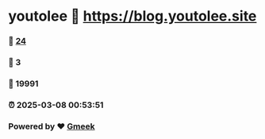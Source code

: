 # youtolee :link: https://blog.youtolee.site 
### :page_facing_up: [24](https://blog.youtolee.site/tag.html) 
### :speech_balloon: 3 
### :hibiscus: 19991 
### :alarm_clock: 2025-03-08 00:53:51 
### Powered by :heart: [Gmeek](https://github.com/Meekdai/Gmeek)
